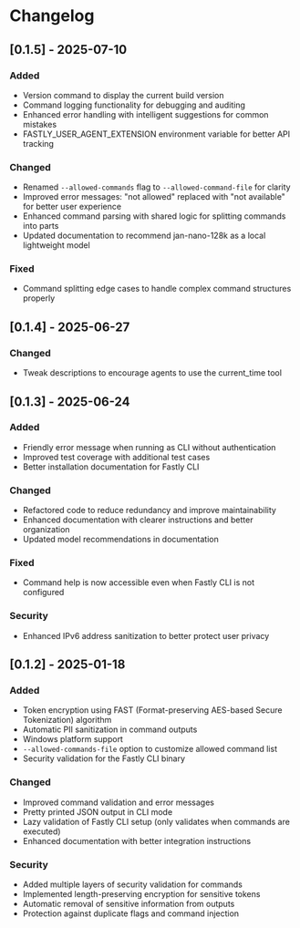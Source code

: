 # Changelog

## [0.1.5] - 2025-07-10

### Added
- Version command to display the current build version
- Command logging functionality for debugging and auditing
- Enhanced error handling with intelligent suggestions for common mistakes
- FASTLY_USER_AGENT_EXTENSION environment variable for better API tracking

### Changed
- Renamed `--allowed-commands` flag to `--allowed-command-file` for clarity
- Improved error messages: "not allowed" replaced with "not available" for better user experience
- Enhanced command parsing with shared logic for splitting commands into parts
- Updated documentation to recommend jan-nano-128k as a local lightweight model

### Fixed
- Command splitting edge cases to handle complex command structures properly

## [0.1.4] - 2025-06-27

### Changed
- Tweak descriptions to encourage agents to use the current_time tool

## [0.1.3] - 2025-06-24

### Added
- Friendly error message when running as CLI without authentication
- Improved test coverage with additional test cases
- Better installation documentation for Fastly CLI

### Changed
- Refactored code to reduce redundancy and improve maintainability
- Enhanced documentation with clearer instructions and better organization
- Updated model recommendations in documentation

### Fixed
- Command help is now accessible even when Fastly CLI is not configured

### Security
- Enhanced IPv6 address sanitization to better protect user privacy

## [0.1.2] - 2025-01-18

### Added
- Token encryption using FAST (Format-preserving AES-based Secure Tokenization) algorithm
- Automatic PII sanitization in command outputs
- Windows platform support
- `--allowed-commands-file` option to customize allowed command list
- Security validation for the Fastly CLI binary

### Changed
- Improved command validation and error messages
- Pretty printed JSON output in CLI mode
- Lazy validation of Fastly CLI setup (only validates when commands are executed)
- Enhanced documentation with better integration instructions

### Security
- Added multiple layers of security validation for commands
- Implemented length-preserving encryption for sensitive tokens
- Automatic removal of sensitive information from outputs
- Protection against duplicate flags and command injection
